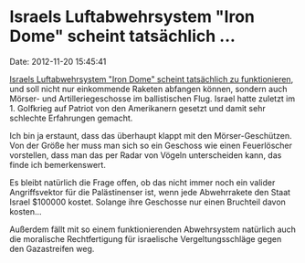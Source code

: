 Israels Luftabwehrsystem \"Iron Dome\" scheint tatsächlich \...
===============================================================

Date: 2012-11-20 15:45:41

[Israels Luftabwehrsystem \"Iron Dome\" scheint tatsächlich zu
funktionieren](http://www.slate.com/articles/news_and_politics/explainer/2012/11/israel_iron_dome_defense_how_has_missile_defense_changed_battle_in_gaza.html),
und soll nicht nur einkommende Raketen abfangen können, sondern auch
Mörser- und Artilleriegeschosse im ballistischen Flug. Israel hatte
zuletzt im 1. Golfkrieg auf Patriot von den Amerikanern gesetzt und
damit sehr schlechte Erfahrungen gemacht.

Ich bin ja erstaunt, dass das überhaupt klappt mit den
Mörser-Geschützen. Von der Größe her muss man sich so ein Geschoss wie
einen Feuerlöscher vorstellen, dass man das per Radar von Vögeln
unterscheiden kann, das finde ich bemerkenswert.

Es bleibt natürlich die Frage offen, ob das nicht immer noch ein valider
Angriffsvektor für die Palästinenser ist, wenn jede Abwehrrakete den
Staat Israel \$100000 kostet. Solange ihre Geschosse nur einen Bruchteil
davon kosten\...

Außerdem fällt mit so einem funktionierenden Abwehrsystem natürlich auch
die moralische Rechtfertigung für israelische Vergeltungsschläge gegen
den Gazastreifen weg.
